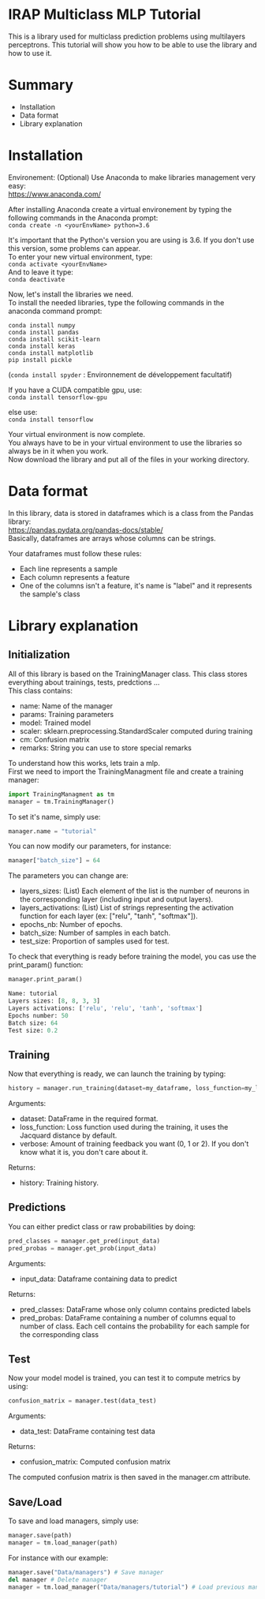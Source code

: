 # IRAP Multiclass MLP Tutorial
This is a library used for multiclass prediction problems using multilayers perceptrons.
This tutorial will show you how to be able to use the library and how to use it.

# Summary
  - Installation
  - Data format
  - Library explanation

# Installation
Environement: (Optional)
  Use Anaconda to make libraries management very easy:  
  https://www.anaconda.com/
  
  After installing Anaconda create a virtual environement by typing the following commands in the Anaconda prompt:  
  `conda create -n <yourEnvName> python=3.6`  
  
  It's important that the Python's version you are using is 3.6. If you don't use this version, some problems can appear.  
  To enter your new virtual environment, type:  
  `conda activate <yourEnvName>`  
  And to leave it type:  
  `conda deactivate`  
  
  Now, let's install the libraries we need.  
  To install the needed libraries, type the following commands in the anaconda command prompt:  
  ```
  conda install numpy
  conda install pandas
  conda install scikit-learn
  conda install keras
  conda install matplotlib
  pip install pickle
  ```
  (`conda install spyder` : Environnement de développement facultatif)  

  If you have a CUDA compatible gpu, use:  
  `conda install tensorflow-gpu`  
  
  else use:  
  `conda install tensorflow`  
  
  Your virtual environment is now complete.  
  You always have to be in your virtual environment to use the libraries so always be in it when you work.  
  Now download the library and put all of the files in your working directory.  

# Data format
  In this library, data is stored in dataframes which is a class from the Pandas library:  
  https://pandas.pydata.org/pandas-docs/stable/  
  Basically, dataframes are arrays whose columns can be strings.
  
  Your dataframes must follow these rules:  
  - Each line represents a sample
  - Each column represents a feature
  - One of the columns isn't a feature, it's name is "label" and it represents the sample's class
  
# Library explanation
## Initialization
  All of this library is based on the TrainingManager class. This class stores everything about trainings, tests, predctions ...  
  This class contains:  
  - name: Name of the manager  
  - params: Training parameters  
  - model: Trained model  
  - scaler: sklearn.preprocessing.StandardScaler computed during training
  - cm: Confusion matrix
  - remarks: String you can use to store special remarks
  
  To understand how this works, lets train a mlp.  
  First we need to import the TrainingManagment file and create a training manager:  
  ```Python
  import TrainingManagment as tm
  manager = tm.TrainingManager()
  ```
  To set it's name, simply use:
  ```Python
  manager.name = "tutorial"
  ```
  
  You can now modify our parameters, for instance:  
  ```Python
  manager["batch_size"] = 64
  ```  
  The parameters you can change are:  
  - layers_sizes: (List) Each element of the list is the number of neurons in the corresponding layer (including input and output layers).
  - layers_activations: (List) List of strings representing the activation function for each layer (ex: ["relu", "tanh", "softmax"]).
  - epochs_nb: Number of epochs.
  - batch_size: Number of samples in each batch.
  - test_size: Proportion of samples used for test.
  
  To check that everything is ready before training the model, you cas use the print_param() function:
  ```Python
  manager.print_param()
  
  Name: tutorial
  Layers sizes: [8, 8, 3, 3]
  Layers activations: ['relu', 'relu', 'tanh', 'softmax']
  Epochs number: 50
  Batch size: 64
  Test size: 0.2
  ```
  ## Training
  Now that everything is ready, we can launch the training by typing:
  ```Python
  history = manager.run_training(dataset=my_dataframe, loss_function=my_loss_function, verbose=1)
  ```
  Arguments:  
  - dataset: DataFrame in the required format.  
  - loss_function: Loss function used during the training, it uses the Jacquard distance by default.
  - verbose: Amount of training feedback you want (0, 1 or 2). If you don't know what it is, you don't care about it.
  
  Returns:
  - history: Training history.

  ## Predictions 
  You can either predict class or raw probabilities by doing:
  ```Python
  pred_classes = manager.get_pred(input_data)
  pred_probas = manager.get_prob(input_data)
  ```  
  Arguments:  
  - input_data: Dataframe containing data to predict  
  
  Returns:
  - pred_classes: DataFrame whose only column contains predicted labels  
  - pred_probas: DataFrame containing a number of columns equal to number of class. Each cell contains the probability for each sample for the corresponding class  
  
  ## Test
  Now your model model is trained, you can test it to compute metrics by using:  
  ```Python
  confusion_matrix = manager.test(data_test)
  ```
  Arguments:  
  - data_test: DataFrame containing test data  
  
  Returns:  
  - confusion_matrix: Computed confusion matrix  
  
  The computed confusion matrix is then saved in the manager.cm attribute.
  
  ## Save/Load
  To save and load managers, simply use:
  ```Python
  manager.save(path)
  manager = tm.load_manager(path)
  ```
  For instance with our example:
  ```Python
  manager.save("Data/managers") # Save manager
  del manager # Delete manager
  manager = tm.load_manager("Data/managers/tutorial") # Load previous manager
  ```
